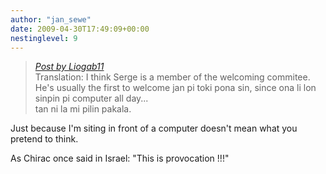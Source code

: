 ```yaml
---
author: "jan_sewe"
date: 2009-04-30T17:49:09+00:00
nestinglevel: 9
---
```

> [_Post by Liogab11_](/5kfWA4bA/toki#post10)  
> Translation: I think Serge is a member of the welcoming commitee.  
> He's usually the first to welcome jan pi toki pona sin, since ona li lon sinpin pi computer all day...  
> tan ni la mi pilin pakala.  
> 

Just because I'm siting in front of a computer doesn't mean what you pretend to think.  
  
As Chirac once said in Israel: "This is provocation !!!"